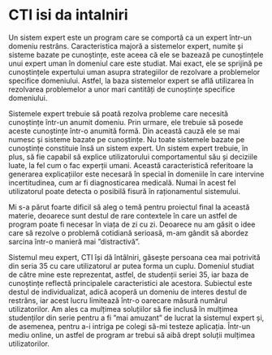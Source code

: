# CTI isi da intalniri

Un sistem expert este un program care se comportă ca un expert într-un domeniu restrâns. Caracteristica majoră a sistemelor expert, numite și sisteme bazate pe cunoștințe, este aceea că ele se bazează pe cunoștințele unui expert uman în domeniul care este studiat. Mai exact, ele se sprijină pe cunoștințele expertului uman asupra strategiilor de rezolvare a problemelor specifice domeniului. Astfel, la baza sistemelor expert se află utilizarea în rezolvarea problemelor a unor mari cantități de cunoștințe specifice domeniului.

Sistemele expert trebuie să poată rezolva probleme care necesită cunoștințe într-un anumit domeniu. Prin urmare, ele trebuie să posede aceste cunoștințe într-o anumită formă. Din această cauză ele se mai numesc și sisteme bazate pe cunoștințe. Nu toate sistemele bazate pe cunoștințe constituie însă un sistem expert. Un sistem expert trebuie, în plus, să fie capabil să explice utilizatorului comportamentul său și deciziile luate, la fel cum o fac experții umani. Această caracteristică referitoare la generarea explicațiilor este necesară în special în domeniile în care intervine incertitudinea, cum ar fi diagnosticarea medicală. Numai în acest fel utilizatorul poate detecta o posibilă fisură în raționamentul sistemului.

Mi s-a părut foarte dificil să aleg o temă pentru proiectul final la această materie, deoarece sunt destul de rare contextele în care un astfel de program poate fi necesar în viața de zi cu zi. Deoarece nu am găsit o idee care să rezolve o problemă cotidiană serioasă, m-am gândit să abordez sarcina într-o manieră mai ”distractivă”. 

Sistemul meu expert, CTI își dă întâlniri, găsește persoana cea mai potrivită din seria 35 cu care utilizatorul ar putea forma un cuplu. Domeniul studiat de către mine este reprezentat, astfel, de studenții seriei 35, iar baza de cunoștințe reflectă principalele caracteristici ale acestora. Subiectul este destul de individualizat, adică acoperă un domeniu de interes destul de restrâns, iar acest lucru limitează într-o oarecare măsură numărul utilizatorilor. Am ales ca mulțimea soluțiilor să fie inclusă în mulțimea studenților din serie pentru a fi ”mai amuzant” de lucrat la sistemul expert și, de asemenea, pentru a-i intriga pe colegi să-mi testeze aplicația. Într-un mediu online, un astfel de program ar trebui să aibă drept soluții mulțimea utilizatorilor.
